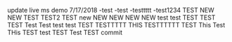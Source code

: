 update live ms demo 7/17/2018
-test
-test
-testtttt
-test1234
TEST
NEW
NEW
TEST
TEST2
TEST
new
NEW
NEW
NEW
NEW
test
test
TEST
TEST
TEST
Test
Test
test
test
TEST
TESTTTTT
THIS
TESTTTTTT
TEST
This
Test
THis
TEST
test
TEST
Test
TEST
commit
